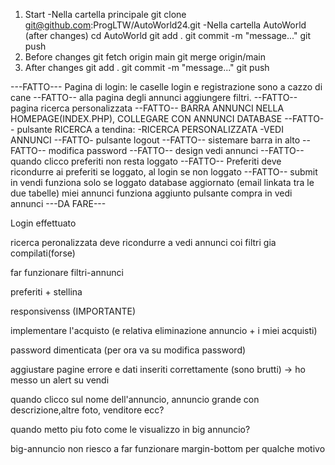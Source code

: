 1. Start
-Nella cartella principale
git clone git@github.com:ProgLTW/AutoWorld24.git
-Nella cartella AutoWorld (after changes)
cd AutoWorld
git add .
git commit -m "message..."
git push
2. Before changes
git fetch origin main
git merge origin/main
3. After changes
git add .
git commit -m "message..."
git push



---FATTO---
Pagina di login: le caselle login e registrazione sono a cazzo di cane --FATTO--
alla pagina degli annunci aggiungere filtri. --FATTO--
pagina ricerca personalizzata --FATTO--
BARRA ANNUNCI NELLA HOMEPAGE(INDEX.PHP), COLLEGARE CON ANNUNCI DATABASE --FATTO--
pulsante RICERCA a tendina: -RICERCA PERSONALIZZATA -VEDI ANNUNCI --FATTO-
pulsante logout --FATTO--
sistemare barra in alto --FATTO--
modifica password --FATTO--
design vedi annunci --FATTO--
quando clicco preferiti non resta loggato --FATTO--
Preferiti deve ricondurre ai preferiti se loggato, al login se non loggato --FATTO--
submit in vendi funziona solo se loggato
database aggiornato (email linkata tra le due tabelle)
miei annunci funziona
aggiunto pulsante compra in vedi annunci
---DA FARE---

Login effettuato

ricerca peronalizzata deve ricondurre a vedi annunci coi filtri gia compilati(forse)

far funzionare filtri-annunci

preferiti + stellina

responsivenss (IMPORTANTE)

implementare l'acquisto (e relativa eliminazione annuncio + i miei acquisti)

password dimenticata (per ora va su modifica password)

aggiustare pagine errore e dati inseriti correttamente (sono brutti) -> ho messo un alert su vendi

quando clicco sul nome dell'annuncio, annuncio grande con descrizione,altre foto, venditore ecc?

quando metto piu foto come le visualizzo in big annuncio?

big-annuncio non riesco a far funzionare margin-bottom per qualche motivo